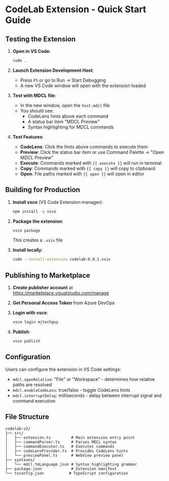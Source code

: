 # CodeLab Extension - Quick Start Guide

## Testing the Extension

1. **Open in VS Code**:
   ```bash
   code .
   ```

2. **Launch Extension Development Host**:
   - Press `F5` or go to Run → Start Debugging
   - A new VS Code window will open with the extension loaded

3. **Test with MDCL file**:
   - In the new window, open the `test.mdcl` file
   - You should see:
     - CodeLens hints above each command
     - A status bar item "MDCL Preview"
     - Syntax highlighting for MDCL commands

4. **Test Features**:
   - **CodeLens**: Click the hints above commands to execute them
   - **Preview**: Click the status bar item or use Command Palette → "Open MDCL Preview"
   - **Execute**: Commands marked with `{{ execute }}` will run in terminal
   - **Copy**: Commands marked with `{{ copy }}` will copy to clipboard
   - **Open**: File paths marked with `{{ open }}` will open in editor

## Building for Production

1. **Install vsce** (VS Code Extension manager):
   ```bash
   npm install -g vsce
   ```

2. **Package the extension**:
   ```bash
   vsce package
   ```
   This creates a `.vsix` file

3. **Install locally**:
   ```bash
   code --install-extension codelab-0.0.1.vsix
   ```

## Publishing to Marketplace

1. **Create publisher account** at https://marketplace.visualstudio.com/manage

2. **Get Personal Access Token** from Azure DevOps

3. **Login with vsce**:
   ```bash
   vsce login mjtechguy
   ```

4. **Publish**:
   ```bash
   vsce publish
   ```

## Configuration

Users can configure the extension in VS Code settings:

- `mdcl.openRelative`: "File" or "Workspace" - determines how relative paths are resolved
- `mdcl.enableCodeLens`: true/false - toggle CodeLens hints
- `mdcl.interruptDelay`: milliseconds - delay between interrupt signal and command execution

## File Structure

```
codelab-v2/
├── src/
│   ├── extension.ts         # Main extension entry point
│   ├── commandParser.ts     # Parses MDCL syntax
│   ├── commandExecutor.ts   # Executes commands
│   ├── codeLensProvider.ts  # Provides CodeLens hints
│   └── previewPanel.ts      # WebView preview panel
├── syntaxes/
│   └── mdcl.tmLanguage.json # Syntax highlighting grammar
├── package.json             # Extension manifest
└── tsconfig.json           # TypeScript configuration
```